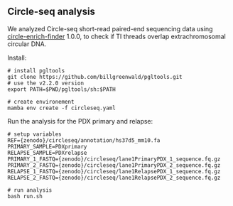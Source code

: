 ## Circle-seq analysis

We analyzed Circle-seq short-read paired-end sequencing data using [circle-enrich-finder](https://github.com/henssen-lab/circle-enrich-filter) 1.0.0, to check if TI threads overlap extrachromosomal circular DNA.

Install:
```
# install pgltools
git clone https://github.com/billgreenwald/pgltools.git
# use the v2.2.0 version
export PATH=$PWD/pgltools/sh:$PATH

# create environement
mamba env create -f circleseq.yaml
```


Run the analysis for the PDX primary and relapse:
```
# setup variables
REF={zenodo}/circleseq/annotation/hs37d5_mm10.fa
PRIMARY_SAMPLE=PDXprimary
RELAPSE_SAMPLE=PDXrelapse
PRIMARY_1_FASTQ={zenodo}/circleseq/lane1PrimaryPDX_1_sequence.fq.gz
PRIMARY_2_FASTQ={zenodo}/circleseq/lane1PrimaryPDX_2_sequence.fq.gz
RELAPSE_1_FASTQ={zenodo}/circleseq/lane1RelapsePDX_1_sequence.fq.gz
RELAPSE_2_FASTQ={zenodo}/circleseq/lane1RelapsePDX_2_sequence.fq.gz

# run analysis
bash run.sh
```
